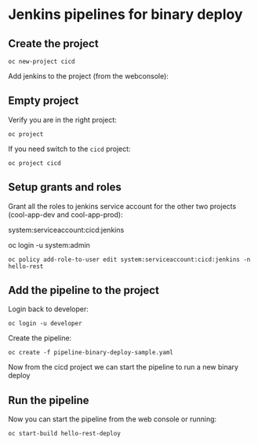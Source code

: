 # Jenkins pipelines for binary deploy

## Create the project

```
oc new-project cicd
```


Add jenkins to the project (from the webconsole):

## Empty project

Verify you are in the right project:

```
oc project
```

If you need switch to the ```cicd``` project:

```
oc project cicd
```

## Setup grants and roles

Grant all the roles to jenkins service account for the other two projects (cool-app-dev and cool-app-prod):

system:serviceaccount:cicd:jenkins

oc login -u system:admin 

```
oc policy add-role-to-user edit system:serviceaccount:cicd:jenkins -n hello-rest
```

## Add the pipeline to the project

Login back to developer:

```
oc login -u developer
```

Create the pipeline:

```
oc create -f pipeline-binary-deploy-sample.yaml 
```

Now from the cicd project we can start the pipeline to run a new binary deploy

## Run the pipeline

Now you can start the pipeline from the web console or running:

```
oc start-build hello-rest-deploy
```